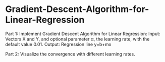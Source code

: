 # Gradient-Descent-Algorithm-for-Linear-Regression

Part 1: 
Implement Gradient Descent Algorithm for Linear Regression:
Input: Vectors X and Y, and optional parameter α, the learning rate, with the default value 0.01.
Output: Regression line y=b+mx


Part 2:
Visualize the convergence with different learning rates.
